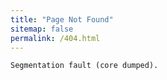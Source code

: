 ```yaml
---
title: "Page Not Found"
sitemap: false
permalink: /404.html
---
```


```
Segmentation fault (core dumped).
```